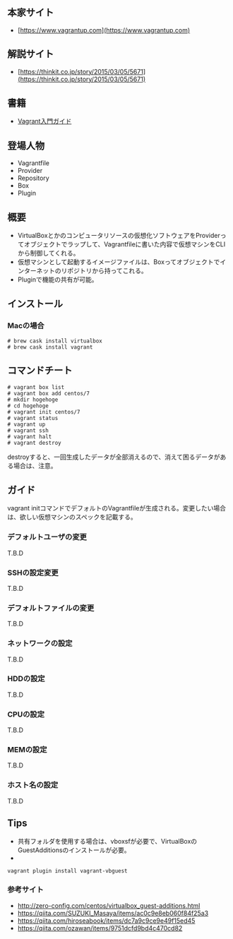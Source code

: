 本家サイト
--------

* [https://www.vagrantup.com](https://www.vagrantup.com)

解説サイト
--------

* [https://thinkit.co.jp/story/2015/03/05/5671](https://thinkit.co.jp/story/2015/03/05/5671)

書籍
----

* [Vagrant入門ガイド](https://www.amazon.co.jp/Vagrant入門ガイド-新原雅司-ebook/dp/B00F418SQ8/ref=sr_1_2?ie=UTF8&qid=1522324175&sr=8-2&keywords=vagrant)

登場人物
-------

* Vagrantfile
* Provider
* Repository
* Box
* Plugin

概要
----

* VirtualBoxとかのコンピュータリソースの仮想化ソフトウェアをProviderってオブジェクトでラップして、Vagrantfileに書いた内容で仮想マシンをCLIから制御してくれる。
* 仮想マシンとして起動するイメージファイルは、Boxってオブジェクトでインターネットのリポジトリから持ってこれる。
* Pluginで機能の共有が可能。


インストール
----------

### Macの場合

```
# brew cask install virtualbox
# brew cask install vagrant
```

コマンドチート
------------

```
# vagrant box list
# vagrant box add centos/7
# mkdir hogehoge
# cd hogehoge
# vagrant init centos/7
# vagrant status
# vagrant up
# vagrant ssh
# vagrant halt
# vagrant destroy
```

destroyすると、一回生成したデータが全部消えるので、消えて困るデータがある場合は、注意。

ガイド
-----

vagrant initコマンドでデフォルトのVagrantfileが生成される。変更したい場合は、欲しい仮想マシンのスペックを記載する。

### デフォルトユーザの変更

T.B.D

### SSHの設定変更

T.B.D

### デフォルトファイルの変更

T.B.D

### ネットワークの設定

T.B.D

### HDDの設定

T.B.D

### CPUの設定

T.B.D

### MEMの設定

T.B.D

### ホスト名の設定

T.B.D

Tips
---

* 共有フォルダを使用する場合は、vboxsfが必要で、VirtualBoxのGuestAdditionsのインストールが必要。
* 

```
vagrant plugin install vagrant-vbguest
```

### 参考サイト

* http://zero-config.com/centos/virtualbox_guest-additions.html
* https://qiita.com/SUZUKI_Masaya/items/ac0c9e8eb060f84f25a3
* https://qiita.com/hiroseabook/items/dc7a9c9ce9e49f15ed45
* https://qiita.com/ozawan/items/9751dcfd9bd4c470cd82
